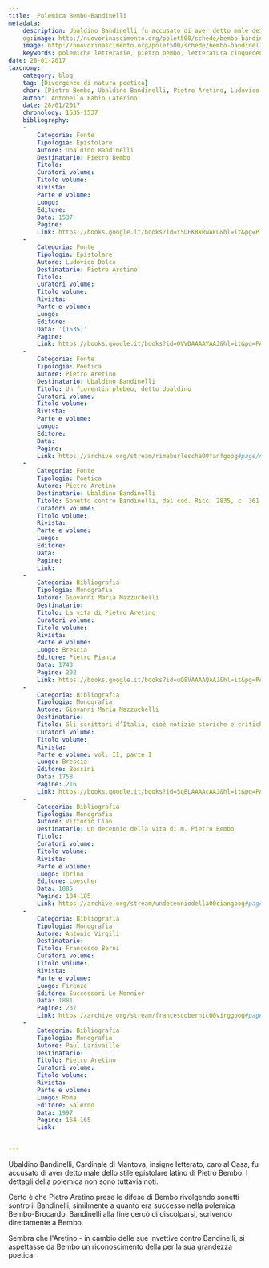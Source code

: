 ```yaml
---
title:  Polemica Bembo-Bandinelli
metadata:
	description: Ubaldino Bandinelli fu accusato di aver detto male dei Brevi del Bembo. L'Aretino prese le difese di quest'ultimo. Bandinelli prova infine a discolparsi.
	og:image: http://nuovorinascimento.org/polet500/schede/bembo-bandinelli/banner-fb.jpg
	image: http://nuovorinascimento.org/polet500/schede/bembo-bandinelli/banner-fb.jpg
	keywords: polemiche letterarie, pietro bembo, letteratura cinquecento
date: 28-01-2017
taxonomy:
	category: blog
    tag: [Divergenze di natura poetica]
    char: [Pietro Bembo, Ubaldino Bandinelli, Pietro Aretino, Ludovico Dolce]
    author: Antonello Fabio Caterino
    date: 28/01/2017
    chronology: 1535-1537
    bibliography:
	-
	    Categoria: Fonte
	    Tipologia: Epistolare
	    Autore: Ubaldino Bandinelli
	    Destinatario: Pietro Bembo
	    Titolo: 
	    Curatori volume: 
	    Titolo volume: 
	    Rivista: 
	    Parte e volume: 
	    Luogo: 
	    Editore: 
	    Data: 1537
	    Pagine: 
	    Link: https://books.google.it/books?id=Y5DEKRkRwAEC&hl=it&pg=PT103#v=onepage&q&f=false
	-
	    Categoria: Fonte
	    Tipologia: Epistolare
	    Autore: Ludovico Dolce
	    Destinatario: Pietro Aretino
	    Titolo: 
	    Curatori volume: 
	    Titolo volume: 
	    Rivista: 
	    Parte e volume: 
	    Luogo: 
	    Editore: 
	    Data: '[1535]'
	    Pagine: 
	    Link: https://books.google.it/books?id=OVVDAAAAYAAJ&hl=it&pg=PA274#v=onepage&q&f=false
	-
	    Categoria: Fonte
	    Tipologia: Poetica
	    Autore: Pietro Aretino
	    Destinatario: Ubaldino Bandinelli
	    Titolo: Un fiorentin plebeo, detto Ubaldino
	    Curatori volume: 
	    Titolo volume: 
	    Rivista: 
	    Parte e volume: 
	    Luogo: 
	    Editore: 
	    Data: 
	    Pagine: 
	    Link: https://archive.org/stream/rimeburlesche00fanfgoog#page/n335/mode/2up
	-
	    Categoria: Fonte
	    Tipologia: Poetica
	    Autore: Pietro Aretino
	    Destinatario: Ubaldino Bandinelli
	    Titolo: Sonetto contro Bandinelli, dal cod. Ricc. 2835, c. 361
	    Curatori volume: 
	    Titolo volume: 
	    Rivista: 
	    Parte e volume: 
	    Luogo: 
	    Editore: 
	    Data: 
	    Pagine: 
	    Link: 
	-
	    Categoria: Bibliografia
	    Tipologia: Monografia
	    Autore: Giovanni Maria Mazzuchelli
	    Destinatario: 
	    Titolo: La vita di Pietro Aretino
	    Curatori volume: 
	    Titolo volume: 
	    Rivista: 
	    Parte e volume: 
	    Luogo: Brescia
	    Editore: Pietro Pianta
	    Data: 1743
	    Pagine: 292
	    Link: https://books.google.it/books?id=uQ8VAAAAQAAJ&hl=it&pg=PA292#v=onepage&q&f=false
	-
	    Categoria: Bibliografia
	    Tipologia: Monografia
	    Autore: Giovanni Maria Mazzuchelli
	    Destinatario: 
	    Titolo: Gli scrittori d’Italia, cioè notizie storiche e critiche intorno alle vite e agli scritti dei letterati italiani
	    Curatori volume: 
	    Titolo volume: 
	    Rivista: 
	    Parte e volume: vol. II, parte I
	    Luogo: Brescia
	    Editore: Bossini
	    Data: 1758
	    Pagine: 216
	    Link: https://books.google.it/books?id=5qBLAAAAcAAJ&hl=it&pg=PA216#v=onepage&q&f=false
	-
	    Categoria: Bibliografia
	    Tipologia: Monografia
	    Autore: Vittorio Cian
	    Destinatario: Un decennio della vita di m. Pietro Bembo
	    Titolo: 
	    Curatori volume: 
	    Titolo volume: 
	    Rivista: 
	    Parte e volume: 
	    Luogo: Torino
	    Editore: Loescher
	    Data: 1885
	    Pagine: 184-185
	    Link: https://archive.org/stream/undecenniodella00ciangoog#page/n205/mode/2up
	-
	    Categoria: Bibliografia
	    Tipologia: Monografia
	    Autore: Antonio Virgili
	    Destinatario: 
	    Titolo: Francesco Berni
	    Curatori volume: 
	    Titolo volume: 
	    Rivista: 
	    Parte e volume: 
	    Luogo: Firenze
	    Editore: Successori Le Monnier
	    Data: 1881
	    Pagine: 237
	    Link: https://archive.org/stream/francescobernic00virggoog#page/n7/mode/2up
	-
	    Categoria: Bibliografia
	    Tipologia: Monografia
	    Autore: Paul Larivaille
	    Destinatario: 
	    Titolo: Pietro Aretino
	    Curatori volume: 
	    Titolo volume: 
	    Rivista: 
	    Parte e volume: 
	    Luogo: Roma
	    Editore: Salerno 
	    Data: 1997
	    Pagine: 164-165
	    Link: 


---
```


Ubaldino Bandinelli, Cardinale di Mantova, insigne letterato, caro al Casa, fu accusato di aver detto male dello stile epistolare latino di Pietro Bembo. I dettagli della polemica non sono tuttavia noti. 

Certo è che Pietro Aretino prese le difese di Bembo rivolgendo sonetti sontro il Bandinelli, similmente a quanto era successo nella polemica Bembo-Brocardo. Bandinelli alla fine cercò di discolparsi, scrivendo direttamente a Bembo. 

Sembra che l'Aretino - in cambio delle sue invettive contro Bandinelli, si aspettasse da Bembo un riconoscimento della per la sua grandezza poetica.

